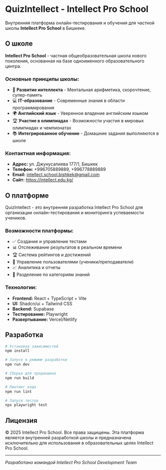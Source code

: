 # QuizIntellect - Intellect Pro School

Внутренняя платформа онлайн-тестирования и обучения для частной школы **Intellect Pro School** в Бишкеке.

## О школе

**Intellect Pro School** - частная общеобразовательная школа нового поколения, основанная на базе одноименного образовательного центра.

### Основные принципы школы:
- 🧠 **Развитие интеллекта** - Ментальная арифметика, скорочтение, супер-память
- 💻 **IT-образование** - Современные знания в области программирования
- 🌍 **Английский язык** - Уверенное владение английским языком
- 🏆 **Участие в олимпиадах** - Возможности участия в мировых олимпиадах и чемпионатах
- 📚 **Интегрированное обучение** - Домашние задания выполняются в школе

### Контактная информация:
- **Адрес:** ул. Джунусалиева 177/1, Бишкек
- **Телефон:** +996705889889, +996778889889
- **Email:** intellect.school.bishkek@gmail.com
- **Сайт:** https://intellect.edu.kg/

## О платформе

QuizIntellect - это внутренняя разработка Intellect Pro School для организации онлайн-тестирования и мониторинга успеваемости учеников.

### Возможности платформы:
- ✅ Создание и управление тестами
- 📊 Отслеживание результатов в реальном времени
- 🏆 Система рейтингов и достижений
- 👥 Управление пользователями (ученики/преподаватели)
- 📈 Аналитика и отчеты
- 🎯 Разделение по категориям знаний

### Технологии:
- **Frontend:** React + TypeScript + Vite
- **UI:** Shadcn/ui + Tailwind CSS
- **Backend:** Supabase
- **Тестирование:** Playwright
- **Развертывание:** Vercel/Netlify

## Разработка

```bash
# Установка зависимостей
npm install

# Запуск в режиме разработки
npm run dev

# Сборка для продакшена
npm run build

# Линтинг кода
npm run lint

# Запуск тестов
npx playwright test
```

## Лицензия

© 2025 Intellect Pro School. Все права защищены.
Эта платформа является внутренней разработкой школы и предназначена исключительно для использования в образовательных целях Intellect Pro School.

---

*Разработано командой Intellect Pro School Development Team*
